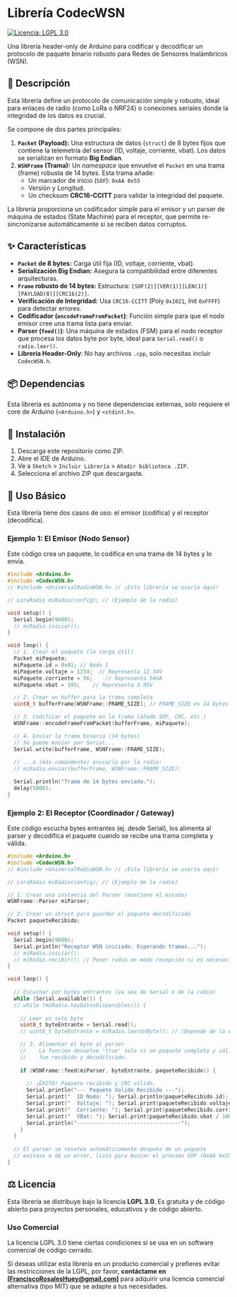 # Librería CodecWSN

[![Licencia: LGPL 3.0](https://img.shields.io/badge/Licencia-LGPL%203.0-blue.svg)](https://www.gnu.org/licenses/lgpl-3.0.html)

Una librería header-only de Arduino para codificar y decodificar un protocolo de paquete binario robusto para Redes de Sensores Inalámbricos (WSN).

## 📝 Descripción

Esta librería define un protocolo de comunicación simple y robusto, ideal para enlaces de radio (como LoRa o NRF24) o conexiones seriales donde la integridad de los datos es crucial.

Se compone de dos partes principales:
1.  **`Packet` (Payload):** Una estructura de datos (`struct`) de 8 bytes fijos que contiene la telemetría del sensor (ID, voltaje, corriente, vbat). Los datos se serializan en formato **Big Endian**.
2.  **`WSNFrame` (Trama):** Un *namespace* que envuelve el `Packet` en una trama (frame) robusta de 14 bytes. Esta trama añade:
    * Un marcador de inicio (`SOF`): `0xAA 0x55`
    * Versión y Longitud.
    * Un checksum **CRC16-CCITT** para validar la integridad del paquete.

La librería proporciona un codificador simple para el emisor y un parser de máquina de estados (State Machine) para el receptor, que permite re-sincronizarse automáticamente si se reciben datos corruptos.

## ✨ Características

* **`Packet` de 8 bytes:** Carga útil fija (ID, voltaje, corriente, vbat).
* **Serialización Big Endian:** Asegura la compatibilidad entre diferentes arquitecturas.
* **`Frame` robusto de 14 bytes:** Estructura: `[SOF(2)][VER(1)][LEN(1)][PAYLOAD(8)][CRC16(2)]`.
* **Verificación de Integridad:** Usa `CRC16-CCITT` (Poly `0x1021`, Init `0xFFFF`) para detectar errores.
* **Codificador (`encodeFrameFromPacket`)**: Función simple para que el nodo emisor cree una trama lista para enviar.
* **Parser (`feed()`)**: Una máquina de estados (FSM) para el nodo receptor que procesa los datos byte por byte, ideal para `Serial.read()` o `radio.leer()`.
* **Librería Header-Only**: No hay archivos `.cpp`, solo necesitas incluir `CodecWSN.h`.

## 📦 Dependencias

Esta librería es autónoma y no tiene dependencias externas, solo requiere el core de Arduino (`<Arduino.h>`) y `<stdint.h>`.

## 💾 Instalación

1.  Descarga este repositorio como ZIP.
2.  Abre el IDE de Arduino.
3.  Ve a `Sketch` > `Incluir Librería` > `Añadir biblioteca .ZIP`.
4.  Selecciona el archivo ZIP que descargaste.

## 🚀 Uso Básico

Esta librería tiene dos casos de uso: el emisor (codifica) y el receptor (decodifica).

### Ejemplo 1: El Emisor (Nodo Sensor)

Este código crea un paquete, lo codifica en una trama de 14 bytes y lo envía.

```cpp
#include <Arduino.h>
#include <CodecWSN.h>
// #include <UniversalRadioWSN.h> // ¡Esta librería se usaría aquí!

// LoraRadio miRadio(config); // (Ejemplo de la radio)

void setup() {
  Serial.begin(9600);
  // miRadio.iniciar();
}

void loop() {
  // 1. Crear el paquete (la carga útil)
  Packet miPaquete;
  miPaquete.id = 0x01; // Nodo 1
  miPaquete.voltaje = 1234;  // Representa 12.34V
  miPaquete.corriente = 56;    // Representa 56mA
  miPaquete.vbat = 395;    // Representa 3.95V

  // 2. Crear un buffer para la trama completa
  uint8_t bufferFrame[WSNFrame::FRAME_SIZE]; // FRAME_SIZE es 14 bytes

  // 3. Codificar el paquete en la trama (añade SOF, CRC, etc.)
  WSNFrame::encodeFrameFromPacket(bufferFrame, miPaquete);

  // 4. Enviar la trama binaria (14 bytes)
  // Se puede enviar por Serial...
  Serial.write(bufferFrame, WSNFrame::FRAME_SIZE);
  
  // ...o (más comúnmente) enviarlo por la radio:
  // miRadio.enviar(bufferFrame, WSNFrame::FRAME_SIZE);

  Serial.println("Trama de 14 bytes enviada.");
  delay(5000);
}
```

### Ejemplo 2: El Receptor (Coordinador / Gateway)

Este código escucha bytes entrantes (ej. desde Serial), los alimenta al parser y decodifica el paquete cuando se recibe una trama completa y válida.
```cpp
#include <Arduino.h>
#include <CodecWSN.h>
// #include <UniversalRadioWSN.h> // ¡Esta librería se usaría aquí!

// LoraRadio miRadio(config); // (Ejemplo de la radio)

// 1. Crear una instancia del Parser (mantiene el estado)
WSNFrame::Parser miParser;

// 2. Crear un struct para guardar el paquete decodificado
Packet paqueteRecibido;

void setup() {
  Serial.begin(9600);
  Serial.println("Receptor WSN iniciado. Esperando tramas...");
  // miRadio.iniciar();
  // miRadio.recibir(); // Poner radio en modo recepción si es necesario
}

void loop() {
  
  // Escuchar por bytes entrantes (ya sea de Serial o de la radio)
  while (Serial.available()) {
  // while (miRadio.hayDatosDisponibles()) {
    
    // Leer un solo byte
    uint8_t byteEntrante = Serial.read();
    // uint8_t byteEntrante = miRadio.leerUnByte(); // (Depende de la API de radio)

    // 3. Alimentar el byte al parser
    //    La función devuelve 'true' solo si un paquete completo y válido
    //    fue recibido y decodificado.
    
    if (WSNFrame::feed(miParser, byteEntrante, paqueteRecibido)) {
      
      // ¡ÉXITO! Paquete recibido y CRC válido.
      Serial.println("--- Paquete Valido Recibido ---");
      Serial.print("  ID Nodo: "); Serial.println(paqueteRecibido.id);
      Serial.print("  Voltaje: "); Serial.print(paqueteRecibido.voltaje / 100.0f); Serial.println(" V");
      Serial.print("  Corriente: "); Serial.print(paqueteRecibido.corriente); Serial.println(" mA");
      Serial.print("  VBat: "); Serial.print(paqueteRecibido.vbat / 100.0f); Serial.println(" V");
      Serial.println("---------------------------------");
    }
  }
  
  // El parser se resetea automáticamente después de un paquete
  // exitoso o de un error, listo para buscar el próximo SOF (0xAA 0x55).
}

```
## ⚖️ Licencia

Esta librería se distribuye bajo la licencia **LGPL 3.0**. Es gratuita y de código abierto para proyectos personales, educativos y de código abierto.

### Uso Comercial
La licencia LGPL 3.0 tiene ciertas condiciones si se usa en un software comercial de código cerrado.

Si deseas utilizar esta librería en un producto comercial y prefieres evitar las restricciones de la LGPL, por favor, **contáctame en [FranciscoRosalesHuey@gmail.com]** para adquirir una licencia comercial alternativa (tipo MIT) que se adapte a tus necesidades.
